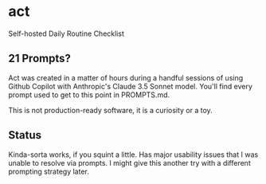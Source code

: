 # act

Self-hosted Daily Routine Checklist

## 21 Prompts?

Act was created in a matter of hours during a handful sessions of using Github Copilot with Anthropic's Claude 3.5 Sonnet model. You'll find every prompt used to get to this point in PROMPTS.md.

This is not production-ready software, it is a curiosity or a toy.

## Status

Kinda-sorta works, if you squint a little. Has major usability issues that I was unable to resolve via prompts. I might give this another try with a different prompting strategy later.
